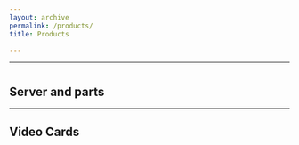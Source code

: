 ```yaml
---
layout: archive
permalink: /products/
title: Products

---
```

<hr>

<h1> 
<h2>Server and parts</h1>

<hr>

<h2>Video Cards